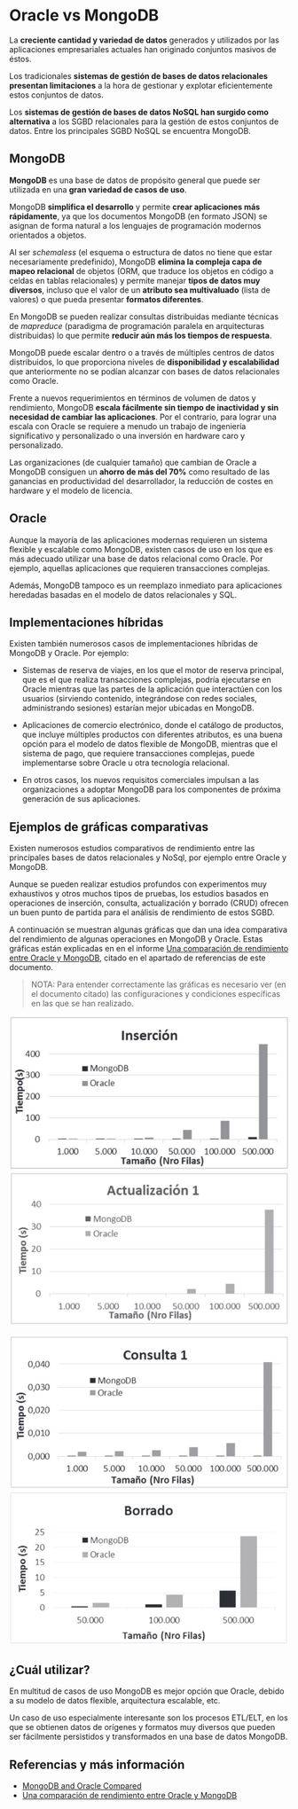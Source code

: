 # Oracle vs MongoDB

La **creciente cantidad y variedad de datos** generados y utilizados por las aplicaciones empresariales actuales han originado conjuntos masivos de éstos.

Los tradicionales **sistemas de gestión de bases de datos relacionales presentan limitaciones** a la hora de gestionar y explotar eficientemente estos conjuntos de datos.

Los **sistemas de gestión de bases de datos NoSQL han surgido como alternativa** a los SGBD relacionales para la gestión de estos conjuntos de datos. Entre los principales SGBD NoSQL se encuentra MongoDB.

## MongoDB

**MongoDB** es una base de datos de propósito general que puede ser utilizada en una **gran variedad de casos de uso**.

MongoDB **simplifica el desarrollo** y permite **crear aplicaciones más rápidamente**, ya que los documentos MongoDB (en formato JSON) se asignan de forma natural a los lenguajes de programación modernos orientados a objetos.

Al ser _schemaless_ (el esquema o estructura de datos no tiene que estar necesariamente predefinido), MongoDB **elimina la compleja capa de mapeo relacional** de objetos (ORM, que traduce los objetos en código a celdas en tablas relacionales) y permite manejar **tipos de datos muy diversos**, incluso que el valor de un **atributo sea multivaluado** (lista de valores) o que pueda presentar **formatos diferentes**.

En MongoDB se pueden realizar consultas distribuidas mediante técnicas de _mapreduce_ (paradigma de programación paralela en arquitecturas distribuidas) lo que permite **reducir aún más los tiempos de respuesta**.

MongoDB puede escalar dentro o a través de múltiples centros de datos distribuidos, lo que proporciona niveles de **disponibilidad y escalabilidad** que anteriormente no se podían alcanzar con bases de datos relacionales como Oracle.

Frente a nuevos requerimientos en términos de volumen de datos y rendimiento, MongoDB **escala fácilmente sin tiempo de inactividad y sin necesidad de cambiar las aplicaciones**. Por el contrario, para lograr una escala con Oracle se requiere a menudo un trabajo de ingeniería significativo y personalizado o una inversión en hardware caro y personalizado.

Las organizaciones (de cualquier tamaño) que cambian de Oracle a MongoDB consiguen un **ahorro de más del 70%** como resultado de las ganancias en productividad del desarrollador, la reducción de costes en hardware y el modelo de licencia.

## Oracle

Aunque la mayoría de las aplicaciones modernas requieren un sistema flexible y escalable como MongoDB, existen casos de uso en los que es más adecuado utilizar una base de datos relacional como Oracle. Por ejemplo, aquellas aplicaciones que requieren transacciones complejas.

Además, MongoDB tampoco es un reemplazo inmediato para aplicaciones heredadas basadas en el modelo de datos relacionales y SQL.

## Implementaciones híbridas

Existen también numerosos casos de implementaciones híbridas de MongoDB y Oracle. Por ejemplo:

- Sistemas de reserva de viajes, en los que el motor de reserva principal, que es el que realiza transacciones complejas, podría ejecutarse en Oracle mientras que las partes de la aplicación que interactúen con los usuarios (sirviendo contenido, integrándose con redes sociales, administrando sesiones) estarían mejor ubicadas en MongoDB.
    
- Aplicaciones de comercio electrónico, donde el catálogo de productos, que incluye múltiples productos con diferentes atributos, es una buena opción para el modelo de datos flexible de MongoDB, mientras que el sistema de pago, que requiere transacciones complejas, puede implementarse sobre Oracle u otra tecnología relacional.

- En otros casos, los nuevos requisitos comerciales impulsan a las organizaciones a adoptar MongoDB para los componentes de próxima generación de sus aplicaciones.

## Ejemplos de gráficas comparativas

Existen numerosos estudios comparativos de rendimiento entre las principales bases de datos relacionales y NoSql, por ejemplo entre Oracle y MongoDB.

Aunque se pueden realizar estudios profundos con experimentos muy exhaustivos y otros muchos tipos de pruebas, los estudios basados en operaciones de inserción, consulta, actualización y borrado (CRUD) ofrecen un buen punto de partida para el análisis de rendimiento de estos SGBD.

A continuación se muestran algunas gráficas que dan una idea comparativa del rendimiento de algunas operaciones en MongoDB y Oracle. Estas gráficas están explicadas en en el informe [Una comparación de rendimiento entre Oracle y MongoDB](http://www.scielo.org.co/pdf/cein/v26n1/v26n1a07.pdf), citado en el apartado de referencias de este documento.

> NOTA: Para entender correctamente las gráficas es necesario ver (en el documento citado) las configuraciones y condiciones específicas en las que se han realizado.

![Inserción](images/mongodb_vs_oracle_insercion.png)
![Modificación](images/mongodb_vs_oracle_actualizacion.png)

![Consulta](images/mongodb_vs_oracle_consulta.png)
![Borrado](images/mongodb_vs_oracle_borrado.png)

## ¿Cuál utilizar?

En multitud de casos de uso MongoDB es mejor opción que Oracle, debido a su modelo de datos flexible, arquitectura escalable, etc.

Un caso de uso especialmente interesante son los procesos ETL/ELT, en los que se obtienen datos de orígenes y formatos muy diversos que pueden ser fácilmente persistidos y transformados en una base de datos MongoDB.

## Referencias y más información

- [MongoDB and Oracle Compared](https://www.mongodb.com/compare/mongodb-oracle)
- [Una comparación de rendimiento entre Oracle y MongoDB](http://www.scielo.org.co/pdf/cein/v26n1/v26n1a07.pdf)

